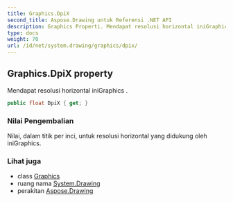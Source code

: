 ```yaml
---
title: Graphics.DpiX
second_title: Aspose.Drawing untuk Referensi .NET API
description: Graphics Properti. Mendapat resolusi horizontal iniGraphics .
type: docs
weight: 70
url: /id/net/system.drawing/graphics/dpix/
---
```

## Graphics.DpiX property

Mendapat resolusi horizontal iniGraphics .

```csharp
public float DpiX { get; }
```

### Nilai Pengembalian

Nilai, dalam titik per inci, untuk resolusi horizontal yang didukung oleh iniGraphics.

### Lihat juga

* class [Graphics](../)
* ruang nama [System.Drawing](../../graphics/)
* perakitan [Aspose.Drawing](../../../)


